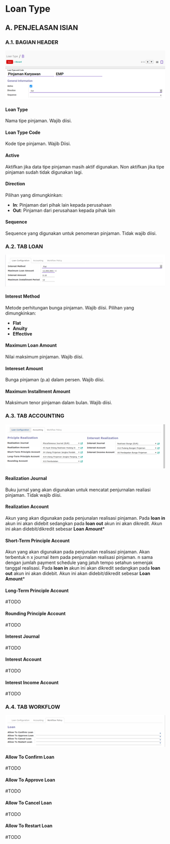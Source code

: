 # Loan Type

## A. PENJELASAN ISIAN

### A.1. BAGIAN HEADER

![](../img/loan-type/utama.png)

#### Loan Type

Nama tipe pinjaman. Wajib diisi.

#### Loan Type Code

Kode tipe pinjaman. Wajib Diisi.

#### Active

Aktifkan jika data tipe pinjaman masih aktif digunakan. Non aktifkan jika tipe pinjaman
sudah tidak digunakan lagi.

#### Direction

Pilihan yang dimungkinkan:

* **In**: Pinjaman dari pihak lain kepada perusahaan
* **Out**: Pinjaman dari perusahaan kepada pihak lain

#### Sequence

Sequence yang digunakan untuk penomeran pinjaman. Tidak wajib diisi.



### A.2. TAB LOAN

![](../img/loan-type/loan-configuration.png)

#### Interest Method

Metode perhitungan bunga pinjaman. Wajib diisi. Pilihan yang dimungkinkan:

* **Flat**
* **Anuity**
* **Effective**

#### Maximum Loan Amount

Nilai maksimum pinjaman. Wajib diisi.

#### Intereset Amount

Bunga pinjaman (p.a) dalam persen. Wajib diisi.

#### Maximum Installment Amount

Maksimum tenor pinjaman dalam bulan. Wajib diisi.


### A.3. TAB ACCOUNTING

![](../img/loan-type/accounting-configuration.png)

#### Realization Journal

Buku jurnal yang akan digunakan untuk mencatat penjurnalan realiasi pinjaman. Tidak wajib diisi.

#### Realization Account

Akun yang akan digunakan pada penjunalan realisasi pinjaman. Pada **loan in** akun ini akan didebit sedangkan 
pada **loan out** akun ini akan dikredit. Akun ini akan didebit/dikredit sebesar **Loan Amount***

#### Short-Term Principle Account

Akun yang akan digunakan pada penjunalan realisasi pinjaman. Akan terbentuk n x journal item pada penjurnalan realisasi pinjaman. n sama dengan jumlah payment schedule yang jatuh tempo setahun semenjak tanggal realisasi. Pada **loan in** akun ini akan dikredit sedangkan pada **loan out** akun ini akan didebit. Akun ini akan didebit/dikredit sebesar **Loan Amount***

#### Long-Term Principle Account

#TODO

#### Rounding Principle Account

#TODO

#### Interest Journal

#TODO

#### Interest Account

#TODO

#### Interest Income Account

#TODO


### A.4. TAB WORKFLOW

![](../img/loan-type/workflow-configuration.png)

#### Allow To Confirm Loan

#TODO

#### Allow To Approve Loan

#TODO

#### Allow To Cancel Loan

#TODO

#### Allow To Restart Loan

#TODO
